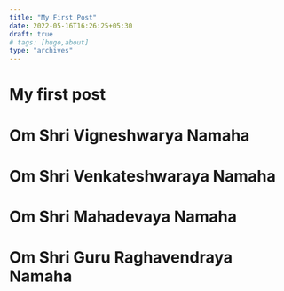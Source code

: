 ```yaml
---
title: "My First Post"
date: 2022-05-16T16:26:25+05:30
draft: true
# tags: [hugo,about]
type: "archives"
---
```


# My first post

# Om Shri Vigneshwarya Namaha

# Om Shri Venkateshwaraya Namaha

# Om Shri Mahadevaya Namaha

# Om Shri Guru Raghavendraya Namaha


